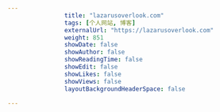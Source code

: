 ---
                title: "lazarusoverlook.com"
                tags: [个人网站, 博客]
                externalUrl: "https://lazarusoverlook.com"
                weight: 851
                showDate: false
                showAuthor: false
                showReadingTime: false
                showEdit: false
                showLikes: false
                showViews: false
                layoutBackgroundHeaderSpace: false
                ---

